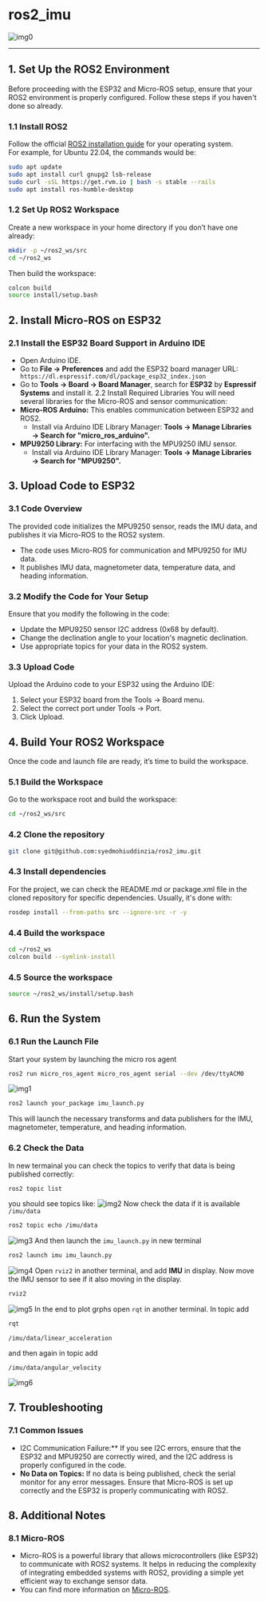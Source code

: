 # ros2_imu
![img0](https://github.com/syedmohiuddinzia/ros2_imu/blob/main/images/0.png)

---

## 1. Set Up the ROS2 Environment
Before proceeding with the ESP32 and Micro-ROS setup, ensure that your ROS2 environment is properly configured. Follow these steps if you haven't done so already.

### 1.1 Install ROS2
Follow the official [ROS2 installation guide](https://docs.ros.org/en/rolling/Installation.html) for your operating system. </br>
For example, for Ubuntu 22.04, the commands would be:
```bash
sudo apt update
sudo apt install curl gnupg2 lsb-release
sudo curl -sSL https://get.rvm.io | bash -s stable --rails
sudo apt install ros-humble-desktop
```

### 1.2 Set Up ROS2 Workspace
Create a new workspace in your home directory if you don’t have one already:
```bash
mkdir -p ~/ros2_ws/src
cd ~/ros2_ws
```
Then build the workspace:
```bash
colcon build
source install/setup.bash
```

## 2. Install Micro-ROS on ESP32
### 2.1 Install the ESP32 Board Support in Arduino IDE
- Open Arduino IDE.
- Go to **File → Preferences** and add the ESP32 board manager URL:
``` https://dl.espressif.com/dl/package_esp32_index.json```
- Go to **Tools → Board → Board Manager**, search for **ESP32** by **Espressif Systems** and install it.
2.2 Install Required Libraries
You will need several libraries for the Micro-ROS and sensor communication:
- **Micro-ROS Arduino:** This enables communication between ESP32 and ROS2.
  - Install via Arduino IDE Library Manager: **Tools → Manage Libraries → Search for "micro_ros_arduino".**
- **MPU9250 Library:** For interfacing with the MPU9250 IMU sensor.
  - Install via Arduino IDE Library Manager: **Tools → Manage Libraries → Search for "MPU9250".**

## 3. Upload Code to ESP32
### 3.1 Code Overview
The provided code initializes the MPU9250 sensor, reads the IMU data, and publishes it via Micro-ROS to the ROS2 system.
- The code uses Micro-ROS for communication and MPU9250 for IMU data.
- It publishes IMU data, magnetometer data, temperature data, and heading information.
  
### 3.2 Modify the Code for Your Setup
Ensure that you modify the following in the code:
- Update the MPU9250 sensor I2C address (0x68 by default).
- Change the declination angle to your location's magnetic declination.
- Use appropriate topics for your data in the ROS2 system.
### 3.3 Upload Code
Upload the Arduino code to your ESP32 using the Arduino IDE:
1. Select your ESP32 board from the Tools → Board menu.
2. Select the correct port under Tools → Port.
3. Click Upload.

## 4. Build Your ROS2 Workspace
Once the code and launch file are ready, it’s time to build the workspace.
### 5.1 Build the Workspace
Go to the workspace root and build the workspace:
```bash
cd ~/ros2_ws/src
```
### 4.2 Clone the repository
```bash
git clone git@github.com:syedmohiuddinzia/ros2_imu.git
```
### 4.3 Install dependencies 
For the project, we can check the README.md or package.xml file in the cloned repository for specific dependencies. Usually, it's done with:
```bash
rosdep install --from-paths src --ignore-src -r -y
```
### 4.4 Build the workspace
```bash
cd ~/ros2_ws
colcon build --symlink-install
```
### 4.5 Source the workspace
```bash
source ~/ros2_ws/install/setup.bash
```

## 6. Run the System
### 6.1 Run the Launch File
Start your system by launching the micro ros agent
```bash
ros2 run micro_ros_agent micro_ros_agent serial --dev /dev/ttyACM0
```
![img1](https://github.com/syedmohiuddinzia/ros2_imu/blob/main/images/1.png)
```bash
ros2 launch your_package imu_launch.py
```
This will launch the necessary transforms and data publishers for the IMU, magnetometer, temperature, and heading information.
### 6.2 Check the Data
In new termainal you can check the topics to verify that data is being published correctly:
```bash
ros2 topic list
```
you should see topics like:
![img2](https://github.com/syedmohiuddinzia/ros2_imu/blob/main/images/2.png)
Now check the data if it is available ```/imu/data```
```bash
ros2 topic echo /imu/data
```
![img3](https://github.com/syedmohiuddinzia/ros2_imu/blob/main/images/3.png)
And then launch the ```imu_launch.py``` in new terminal
```bash
ros2 launch imu imu_launch.py
```
![img4](https://github.com/syedmohiuddinzia/ros2_imu/blob/main/images/4.png)
Open ```rviz2``` in another terminal, and add **IMU** in display. Now move the IMU sensor to see if it also moving in the display.
```bash
rviz2
```
![img5](https://github.com/syedmohiuddinzia/ros2_imu/blob/main/images/5.png)
In the end to plot grphs open ```rqt``` in another terminal. In topic add
```bash
rqt
```
```
/imu/data/linear_acceleration
```
and then again in topic add
```
/imu/data/angular_velocity
```
![img6](https://github.com/syedmohiuddinzia/ros2_imu/blob/main/images/6.png)

## 7. Troubleshooting
### 7.1 Common Issues
- I2C Communication Failure:** If you see I2C errors, ensure that the ESP32 and MPU9250 are correctly wired, and the I2C address is properly configured in the code.
- **No Data on Topics:** If no data is being published, check the serial monitor for any error messages. Ensure that Micro-ROS is set up correctly and the ESP32 is properly communicating with ROS2.

## 8. Additional Notes
### 8.1 Micro-ROS
- Micro-ROS is a powerful library that allows microcontrollers (like ESP32) to communicate with ROS2 systems. It helps in reducing the complexity of integrating embedded systems with ROS2, providing a simple yet efficient way to exchange sensor data.
- You can find more information on [Micro-ROS](https://micro.ros.org/).
